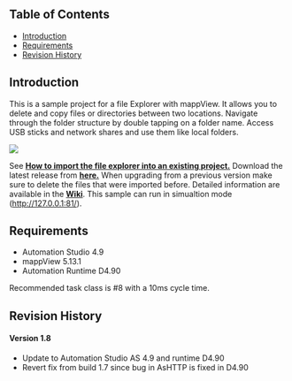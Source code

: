 ## Table of Contents
* [Introduction](#Introduction)
* [Requirements](#Requirements)
* [Revision History](#Revision-History)

<a name="Introduction"></a>
## Introduction
This is a sample project for a file Explorer with mappView. It allows you to delete and copy files or directories between two locations. Navigate through the folder structure by double tapping on a folder name. Access USB sticks and network shares and use them like local folders.

![](Logical/mappView/Resources/Media/screenshot_main.png)

See [**How to import the file explorer into an existing project.**](Logical/mappFileExplorer/HowToImport.pdf) Download the latest release from [**here.**](../../releases) When upgrading from a previous version make sure to delete the files that were imported before. Detailed information are available in the [**Wiki**](https://github.com/stephan1827/mappView-File-Explorer/wiki). This sample can run in simualtion mode (http://127.0.0.1:81/).

<a name="Requirements"></a>
## Requirements
* Automation Studio 4.9
* mappView 5.13.1
* Automation Runtime D4.90

Recommended task class is #8 with a 10ms cycle time.	

<a name="Revision-History"></a>
## Revision History

#### Version 1.8
- Update to Automation Studio AS 4.9 and runtime D4.90
- Revert fix from build 1.7 since bug in AsHTTP is fixed in D4.90

